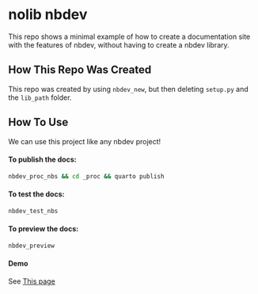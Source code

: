 nolib nbdev
================

<!-- WARNING: THIS FILE WAS AUTOGENERATED! DO NOT EDIT! -->

This repo shows a minimal example of how to create a documentation site
with the features of nbdev, without having to create a nbdev library.

## How This Repo Was Created

This repo was created by using `nbdev_new`, but then deleting `setup.py`
and the `lib_path` folder.

## How To Use

We can use this project like any nbdev project!

#### To publish the docs:

``` bash
nbdev_proc_nbs && cd _proc && quarto publish
```

#### To test the docs:

``` bash
nbdev_test_nbs
```

#### To preview the docs:

``` bash
nbdev_preview
```

#### Demo

See [This page]()

